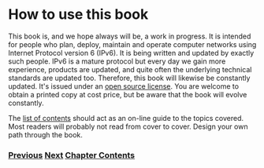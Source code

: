 # How to use this book

This book is, and we hope always will be, a work in progress. It is intended for people who
plan, deploy, maintain and operate computer networks using Internet Protocol version 6 (IPv6).
It is being written and updated by exactly such people. IPv6 is a mature protocol but every day
we gain more experience, products are updated, and quite often the underlying technical
standards are updated too. Therefore, this book will likewise be constantly updated. It's issued
under an [open source license](https://github.com/becarpenter/book6/blob/main/LICENSE.md).
You are welcome to obtain a printed copy at cost price, but be aware that the book will evolve constantly.

The [list of contents](https://github.com/becarpenter/book6/blob/main/Contents.md)
should act as an on-line guide to the topics covered.
Most readers will probably not read from cover to cover. Design your own path through
the book. 

### [<ins>Previous</ins>](Foreword.md) [<ins>Next</ins>](How%20a%20user%20sees%20IPv6.md) [<ins>Chapter Contents</ins>](1.%20Introduction%20and%20Foreword.md)
